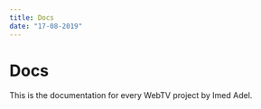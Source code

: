 ```yaml
---
title: Docs
date: "17-08-2019"
---
```


# Docs

This is the documentation for every WebTV project by Imed Adel.

